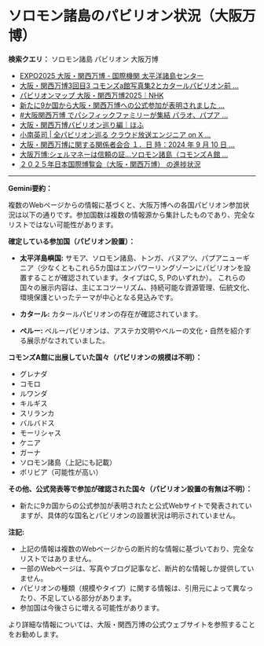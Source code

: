 # ソロモン諸島のパビリオン状況（大阪万博）

**検索クエリ：** ソロモン諸島 パビリオン 大阪万博

- [EXPO2025 大阪・関西万博 - 国際機関 太平洋諸島センター](https://pic.or.jp/featured_word/10255/)
- [大阪・関西万博3回目3 コモンズa館写真集2とカタールパビリオン前 ...](https://ameblo.jp/bomuu/entry-12895014892.html)
- [パビリオンマップ 大阪・関西万博2025｜NHK](https://www3.nhk.or.jp/news/special/osaka_expo/pavilion/)
- [新たに9か国から大阪・関西万博への公式参加が表明されました ...](https://www.expo2025.or.jp/news/news-20220531-01/)
- [#大阪関西万博 でパシフィックファミリーが集結 パラオ、パプア ...](https://www.instagram.com/p/DLBl9BHzbct/)
- [大阪・関西万博パビリオン巡り編｜ほふ](https://note.com/matugeya/n/nedf39f8182d6)
- [小南英司 | 全パビリオン巡る クラウド放送エンジニア on X ...](https://twitter.com/eijikominami/status/1913533480979538364)
- [大阪・関西万博に関する関係者会合 １．日 時：2024 年 9 月 10 日 ...](https://www.cas.go.jp/jp/seisaku/osaka_kansai_banpaku/pdf/r60910_siryou1.pdf)
- [大阪万博:シェルマネーは信頼の証…ソロモン諸島（コモンズＡ館 ...](https://www.yomiuri.co.jp/expo2025/now/20250523-OYO1T50009/)
- [２０２５年日本国際博覧会（大阪・関西万博） の進捗状況](https://www.cas.go.jp/jp/seisaku/expo_suisin_honbu/kankei_renraku/dai5/siryou1.pdf)


---

**Gemini要約：**

複数のWebページからの情報に基づくと、大阪万博への各国パビリオン参加状況は以下の通りです。参加国数は複数の情報源から集計したものであり、完全なリストではない可能性があります。

**確定している参加国（パビリオン設置）：**

* **太平洋島嶼国:**  サモア、ソロモン諸島、トンガ、バヌアツ、パプアニューギニア（少なくともこれら5カ国はエンパワーリングゾーンにパビリオンを設置することが確認されています。タイプはC, S, Pのいずれか）。  これらの国々の展示内容は、主にエコツーリズム、持続可能な資源管理、伝統文化、環境保護といったテーマが中心となる見込みです。


* **カタール:** カタールパビリオンの存在が確認されています。


* **ペルー:** ペルーパビリオンは、アステカ文明やペルーの文化・自然を紹介する展示がなされていました。


**コモンズA館に出展していた国々（パビリオンの規模は不明）：**

* グレナダ
* コモロ
* ルワンダ
* キルギス
* スリランカ
* バルバドス
* モーリシャス
* ケニア
* ガーナ
* ソロモン諸島（上記にも記載）
* ボリビア（可能性が高い）

**その他、公式発表等で参加が確認された国々（パビリオン設置の有無は不明）：**

* 新たに9カ国からの公式参加が表明されたと公式Webサイトで発表されていますが、具体的な国名とパビリオンの設置状況は明示されていません。


**注記:**

* 上記の情報は複数のWebページからの断片的な情報に基づいており、完全なリストではありません。
* 一部のWebページは、写真やブログ記事など、断片的な情報しか提供していません。
* パビリオンの種類（規模やタイプ）に関する情報は、引用元によって異なったり、不足している部分があります。
* 参加国は今後さらに増える可能性があります。


より詳細な情報については、大阪・関西万博の公式ウェブサイトを参照することをお勧めします。

